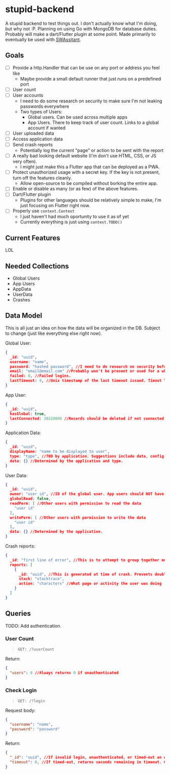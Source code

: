 # stupid-backend

A stupid backend to test things out. I don't actually know what I'm doing, but why not :P. Planning on using Go with MongoDB for database duties. Probably will make a dart/Flutter plugin at some point. Made primarily to eventually be used with [SWAssitant](https://github.com/CalebQ42/SWAssistant).

## Goals

- [ ] Provide a http.Handler that can be use on any port or address you feel like
  - Maybe provide a small default runner that just runs on a predefined port
- [ ] User count
- [ ] User accounts
  - I need to do some research on security to make sure I'm not leaking passwords everywhere
  - Two types of Users:
    - Global users. Can be used across multiple apps
    - App Users. There to keep track of user count. Links to a global account if wanted
- [ ] User uploaded data
- [ ] Access application data
- [ ] Send crash reports
  - Potentially log the current "page" or action to be sent with the report
- [ ] A really bad looking default website (I'm don't use HTML, CSS, or JS very often).
  - I might just make this a Flutter app that can be deployed as a PWA.
- [ ] Protect unauthorized usage with a secret key. If the key is not present, turn off the features cleanly.
  - Allow open-source to be compiled without borking the entire app.
- [ ] Enable or disable as many (or as few) of the above features.
- [ ] Dart/Flutter plugin
  - Plugins for other languages should be relatively simple to make, I'm just focusing on Flutter right now.
- [ ] Properly use `context.Context`
  - I just haven't had much oportunity to use it as of yet
  - Currently everything is just using `context.TODO()`

## Current Features

LOL

## Needed Collections

- Global Users
- App Users
- AppData
- UserData
- Crashes

## Data Model

This is all just an idea on how the data will be organized in the DB. Subject to change (just like everything else right now).

Global User:

```JSON
{
  _id: "uuid",
  username: "name",
  password: "hashed password", //I need to do research on security before I really set this part up...
  email: "email@email.com" //Probably won't be present or used for a while. Only present to be used in the future for account recovery.
  failed: 0, //Failed logins.
  lastTimeout: 0, //Unix timestamp of the last timeout issued. Timout length is TBD based on failed.
}
```

App User:

```JSON
{
  _id: "uuid",
  hasGlobal: true,
  lastConnected: 20220808 //Records should be deleted if not connected after 30 days. User data should only be deleted if the global account is deleted.
}
```

Application Data:

```JSON
{
  _id: "uuid",
  displayName: "name to be displayed to user",
  type: "type", //TBD by application. Suggestions include data, config.
  data: {} //Determined by the application and type.
}
```

User Data:

```JSON
{
  _id: "uuid",
  owner: "user id", //ID of the global user. App users should NOT have info stored.
  globalRead: false,
  readPerm: [ //Other users with permission to read the data
    "user id"
  ],
  writePerm: [ //Other users with permission to write the data
    "user id"
  ],
  data: {} //Determined by the application.
}
```

Crash reports:

```JSON
{
  _id: "first line of error", //This is to attempt to group together multiple instances of the same error. Possible could become the _id. Possibly might need to be something different.
  reports: [
    {
      _id: "uuid", //This is generated at time of crash. Prevents double sending of crash reports (such as if the report needs to be sent on next app launch)
      stack: "stacktrace",
      action: "characters" //What page or activity the user was doing
    }
  ]
}
```

## Queries

TODO: Add authentication.

### User Count

> `GET: /?userCount`

Return:

```JSON
{
  "users": 0 //Always returns 0 if unauthenticated
}
```

### Check Login

>`GET: /?login`

Request body:

```JSON
{
  "username": "name",
  "password": "password"
}
```

Return:

```JSON
{
  "_id": "uuid", //If invalid login, unauthenticated, or timed-out an empty string is returned.
  "timeout": 0, //If timed-out, returns seconds remaining in timeout. Otherwise returns 0.
}
```
